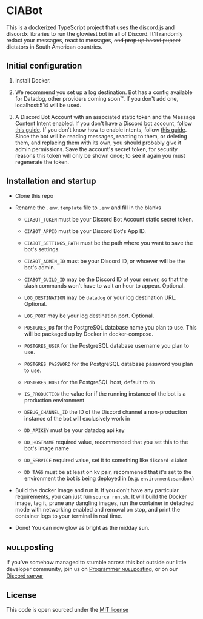 # CIABot

This is a dockerized TypeScript project that uses the discord.js and discordx libraries to run the glowiest bot in all of Discord. It'll randomly redact your messages, react to messages, ~~and prop up based puppet dictators in South American countries~~.

## Initial configuration

1. Install Docker.

2. We recommend you set up a log destination. Bot has a config available for Datadog, other providers coming soon™. If you don't add one, localhost:514 will be used.

3. A Discord Bot Account with an associated static token and the Message Content Intent enabled. If you don't have a Discord bot account, follow [this guide](https://discordjs.guide/preparations/setting-up-a-bot-application.html). If you don't know how to enable intents, follow [this guide](https://discordjs.guide/popular-topics/intents.html#privileged-intents). Since the bot will be reading messages, reacting to them, or deleting them, and replacing them with its own, you should probably give it admin permissions. Save the account's secret token, for security reasons this token will only be shown once; to see it again you must regenerate the token.

## Installation and startup

- Clone this repo

- Rename the `.env.template` file to `.env` and fill in the blanks

  - `CIABOT_TOKEN` must be your Discord Bot Account static secret token.

  - `CIABOT_APPID` must be your Discord Bot's App ID.

  - `CIABOT_SETTINGS_PATH` must be the path where you want to save the bot's settings.

  - `CIABOT_ADMIN_ID` must be your Discord ID, or whoever will be the bot's admin.

  - `CIABOT_GUILD_ID` may be the Discord ID of your server, so that the slash commands won't have to wait an hour to appear. Optional.

  - `LOG_DESTINATION` may be `datadog` or your log destination URL. Optional.

  - `LOG_PORT` may be your log destination port. Optional.

  - `POSTGRES_DB` for the PostgreSQL database name you plan to use. This will be packaged up by Docker in docker-compose.
  
  - `POSTGRES_USER` for the PostgreSQL database username you plan to use.
  
  - `POSTGRES_PASSWORD` for the PostgreSQL database password you plan to use.
  
  - `POSTGRES_HOST` for the PostgreSQL host, default to `db`
  
  - `IS_PRODUCTION` the value for if the running instance of the bot is a production environment

  - `DEBUG_CHANNEL_ID` the ID of the Discord channel a non-production instance of the bot will exclusively work in

  - `DD_APIKEY` must be your datadog api key

  - `DD_HOSTNAME` required value, recommended that you set this to the bot's image name

  - `DD_SERVICE` required value, set it to something like `discord-ciabot`

  - `DD_TAGS` must be at least on kv pair, recommened that it's set to the environment the bot is being deployed in (e.g. `environment:sandbox`)

- Build the docker image and run it. If you don't have any particular requirements, you can just run `source run.sh`. It will build the Docker image, tag it, prune any dangling images, run the container in detached mode with networking enabled and removal on stop, and print the container logs to your terminal in real time.

- Done! You can now glow as bright as the midday sun.

## ɴᴜʟʟposting
If you've somehow managed to stumble across this bot outside our little developer community, join us on [Programmer ɴᴜʟʟposting](https://www.facebook.com/groups/programmer.nullposting), or on our [Discord server](https://discord.gg/nullclub)

## License

This code is open sourced under the [MIT license](LICENSE)
